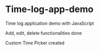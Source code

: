 # Time-log-app-demo
Time log application demo with JavaScript

Add, edit, delete functionalities done

Custom Time Picker created
